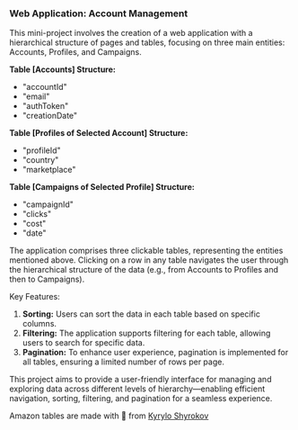 ### Web Application: Account Management

This mini-project involves the creation of a web application with a hierarchical structure of pages and tables, focusing on three main entities: Accounts, Profiles, and Campaigns.

**Table [Accounts] Structure:**
- "accountId"
- "email"
- "authToken"
- "creationDate"

**Table [Profiles of Selected Account] Structure:**
- "profileId"
- "country"
- "marketplace"

**Table [Campaigns of Selected Profile] Structure:**
- "campaignId"
- "clicks"
- "cost"
- "date"

The application comprises three clickable tables, representing the entities mentioned above. Clicking on a row in any table navigates the user through the hierarchical structure of the data (e.g., from Accounts to Profiles and then to Campaigns).

Key Features:
1. **Sorting:** Users can sort the data in each table based on specific columns.
2. **Filtering:** The application supports filtering for each table, allowing users to search for specific data.
3. **Pagination:** To enhance user experience, pagination is implemented for all tables, ensuring a limited number of rows per page.

This project aims to provide a user-friendly interface for managing and exploring data across different levels of hierarchy—enabling efficient navigation, sorting, filtering, and pagination for a seamless experience.

Amazon tables are made with 💙 from [Kyrylo Shyrokov](https://github.com/Kreal11)
